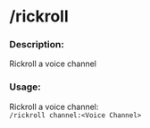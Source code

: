 # /rickroll

### Description:
Rickroll a voice channel<br>

### Usage:
Rickroll a voice channel:<br>
`/rickroll channel:<Voice Channel>`